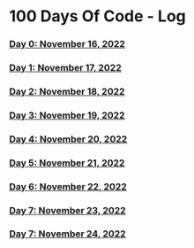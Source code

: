 # 100 Days Of Code - Log

### [Day 0: November 16, 2022](/Day%200/Day0.md)
<!--##### (comment)-->



### [Day 1: November 17, 2022](/Day%201/Day1.md)
<!--##### (comment)-->



### [Day 2: November 18, 2022](/Day%202/Day2.md)
<!--##### (comment)-->



### [Day 3: November 19, 2022](/Day%203/Day3.md)
<!--##### (comment)-->

### [Day 4: November 20, 2022](/Day%204/Day4.md)
<!--##### (comment)-->

### [Day 5: November 21, 2022](/Day%205/Day5.md)
<!--##### (comment)-->

### [Day 6: November 22, 2022](/Day%206/Day6.md)
<!--##### (comment)-->

### [Day 7: November 23, 2022](/Day%207/Day7.md)
<!--##### (comment)-->

### [Day 7: November 24, 2022](/Day%208/Day8.md)
<!--##### (comment)-->
